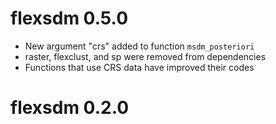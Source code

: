# flexsdm 0.5.0

- New argument "crs" added to function `msdm_posteriori`
- raster, flexclust, and sp were removed from dependencies  
- Functions that use CRS data have improved their codes 


# flexsdm 0.2.0
